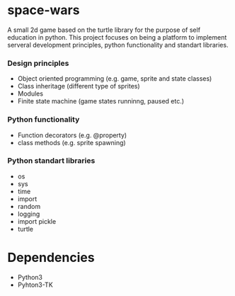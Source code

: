 # space-wars
A small 2d game based on the turtle library for the purpose  of self education in python. This project focuses on being a platform to implement serveral development principles, python functionality and standart libraries.

### Design principles
* Object oriented programming (e.g. game, sprite and state classes)
* Class inheritage (different type of sprites)
* Modules
* Finite state machine (game states runninng, paused etc.)

### Python functionality
* Function decorators (e.g. @property)
* class methods (e.g. sprite spawning)

### Python standart libraries
* os
* sys
* time
* import
* random
* logging
* import pickle
* turtle


# Dependencies
* Python3
* Pyhton3-TK




